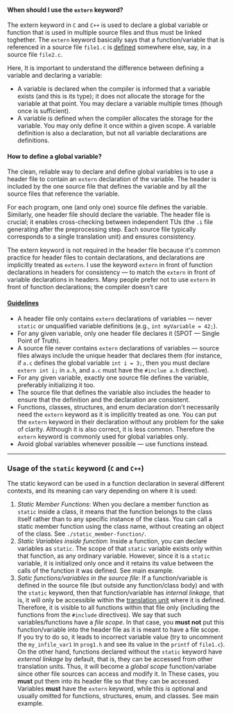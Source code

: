 #### When should I use the `extern` keyword?

The extern keyword in `C` and `C++` is used to declare a global variable or function that is used in multiple source files and thus must be linked toghether. The `extern` keyword basically says that a function/variable that is referenced in a source file `file1.c` is [defined][1] somewhere else, say, in a source file `file2.c`.

Here, It is important to understand the difference between defining a variable and declaring a variable:

- A variable is declared when the compiler is informed that a variable exists (and this is its type); it does not allocate the storage for the variable at that point. You may declare a variable multiple times (though once is sufficient).
- A variable is defined when the compiler allocates the storage for the variable. You may only define it once within a given scope. A variable definition is also a declaration, but not all variable declarations are definitions.

#### How to define a global variable?

The clean, reliable way to declare and define global variables is to use a header file to contain an `extern` declaration of the variable. The header is included by the one source file that defines the variable and by all the source files that reference the variable.

For each program, one (and only one) source file defines the variable. Similarly, one header file should declare the variable. The header file is crucial; it enables cross-checking between independent TUs (the `.i` file generating after the preprocessing step. Each source file typically corresponds to a single translation unit) and ensures consistency.

The extern keyword is not required in the header file because it's common practice for header files to contain declarations, and declarations are implicitly treated as `extern`. I use the keyword `extern` in front of function declarations in headers for consistency — to match the `extern` in front of variable declarations in headers. Many people prefer not to use `extern` in front of function declarations; the compiler doesn't care


#### [Guidelines][2]

- A header file only contains `extern` declarations of variables — never `static` or unqualified variable definitions (e.g., `int myVariable = 42;`).
- For any given variable, only one header file declares it (SPOT — Single Point of Truth).
- A source file never contains `extern` declarations of variables — source files always include the unique header that declares them (for instance, if `a.c` defines the global variable `int i = 3;`, then you must declare `extern int i;` in `a.h`, and `a.c` must have the `#inclue a.h` directive).
- For any given variable, exactly one source file defines the variable, preferably initializing it too.
- The source file that defines the variable also includes the header to ensure that the definition and the declaration are consistent.
- Functions, classes, structures, and enum declaration don't necessarily need the `extern` keyword as it is implicitly treated as one. You can put the `extern` keyword in their declaration without any problem for the sake of clarity. Although it is also correct, it is less common. Therefore the `extern` keyword is commonly used for global variables only.
- Avoid global variables whenever possible — use functions instead.

---

### **Usage of the `static` keyword (`C` and `C++`)**

The static keyword can be used in a function declaration in several different contexts, and its meaning can vary depending on where it is used:
1. *Static Member Functions*: When you declare a member function as `static` inside a class, it means that the function belongs to the class itself rather than to any specific instance of the class. You can call a static member function using the class name, without creating an object of the class. See `./static_member-function/`.
1. *Static Variables inside function*: Inside a function, you can declare variables as `static`. The scope of that `static` variable exists only within that function, as any ordinary variable. However, since it is a `static` variable, it is initialized only once and it retains its value between the calls of the function it was defined. See main example.
1. *Satic functions/variables in the source file*: If a function/variable is defined in the source file (but outside any function/class body) and with the `static` keyword, then that function/variable has *internal linkage*, that is, it will only be accessible within the [translation unit][5] where it is defined. Therefore, it is visible to all functions within that file only (including the functions from the `#include` directives). We say that such variables/functions have a *file scope*. In that case, you **must not** put this function/variable into the header file as it is meant to have a file scope. If you try to do so, it leads to incorrect variable value (try to uncomment the `my_infile_var1` in `prog1.h` and see its value in the `printf` of `file1.c`). On the other hand, functions declared without the `static` keyword have *external linkage* by default, that is, they can be accessed from other translation units. Thus, it will become a *global scope* function/variabe since other file sources can access and modify it. In These cases, you **must** put them into its header file so that they can be accessed. Variables **must** have the `extern` keyword, while this is optional and usually omitted for functions, structures, enum, and classes. See main example.

[1]: https://stackoverflow.com/questions/1410563/what-is-the-difference-between-a-definition-and-a-declaration/1411005#1411005
[2]: https://stackoverflow.com/questions/1433204/how-do-i-use-extern-to-share-variables-between-source-files/1433387#1433387
[5]: https://github.com/tapyu/c-and-cpp-lessons/tree/1-build-process#preprocessing
